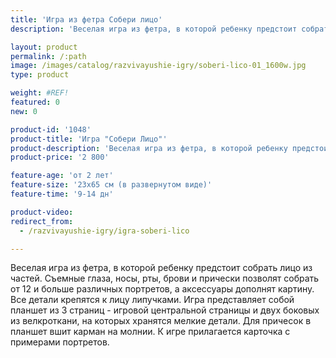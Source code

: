 ```yaml
---
title: 'Игра из фетра Собери лицо'
description: 'Веселая игра из фетра, в которой ребенку предстоит собрать лицо из частей. Съемные детали на липучках позволят собрать от 12 и больше различных портретов.'

layout: product
permalink: /:path
image: /images/catalog/razvivayushie-igry/soberi-lico-01_1600w.jpg
type: product

weight: #REF!
featured: 0
new: 0

product-id: '1048'
product-title: 'Игра "Собери Лицо"'
product-description: 'Веселая игра из фетра, в которой ребенку предстоит собрать лицо из частей. Съемные глаза, носы, рты, брови и прически позволят собрать от 12 и больше различных портретов, а аксессуары дополнят картину. Все детали крепятся к лицу липучками. Игра представляет собой планшет из 3 страниц - игровой центральной страницы и двух боковых из велкроткани, на которых хранятся мелкие детали. Для причесок в планшет вшит карман на молнии. К игре прилагается карточка с примерами портретов.'
product-price: '2 800'

feature-age: 'от 2 лет'
feature-size: '23х65 см (в развернутом виде)'
feature-time: '9-14 дн'

product-video: 
redirect_from:
  - /razvivayushie-igry/igra-soberi-lico

---
```

Веселая игра из фетра, в которой ребенку предстоит собрать лицо из частей. Съемные глаза, носы, рты, брови и прически позволят собрать от 12 и больше различных портретов, а аксессуары дополнят картину. Все детали крепятся к лицу липучками. Игра представляет собой планшет из 3 страниц - игровой центральной страницы и двух боковых из велкроткани, на которых хранятся мелкие детали. Для причесок в планшет вшит карман на молнии. К игре прилагается карточка с примерами портретов.